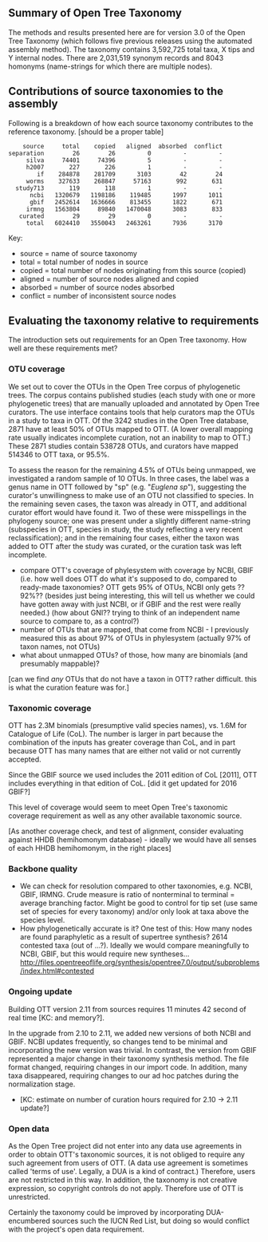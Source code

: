 ## Summary of Open Tree Taxonomy

The methods and results presented here are for version 3.0 of the Open Tree Taxonomy (which follows five previous releases using the automated assembly method). The taxonomy contains 3,592,725 total taxa, X tips and Y internal nodes. There are 2,031,519 synonym records and 8043 homonyms (name-strings for which there are multiple nodes).

## Contributions of source taxonomies to the assembly

Following is a breakdown of how each source taxonomy contributes to
the reference taxonomy.  [should be a proper table]

        source     total    copied   aligned  absorbed  conflict
    separation        26        26         0         -         -
         silva     74401     74396         5         -         -
         h2007       227       226         1         -         -
            if    284878    281709      3103        42        24
         worms    327633    268847     57163       992       631
      study713       119       118         1         -         -
          ncbi   1320679   1198186    119485      1997      1011
          gbif   2452614   1636666    813455      1822       671
         irmng   1563804     89840   1470048      3083       833
       curated        29        29         0         -         -
         total   6024410   3550043   2463261      7936      3170

Key:

* source = name of source taxonomy
* total = total number of nodes in source
* copied = total number of nodes originating from this source (copied)
* aligned = number of source nodes aligned and copied
* absorbed = number of source nodes absorbed
* conflict = number of inconsistent source nodes


## Evaluating the taxonomy relative to requirements

The introduction sets out requirements for an Open Tree taxonomy.
How well are these requirements met?

### OTU coverage

We set out to cover the OTUs in the Open Tree corpus of phylogenetic trees. The
corpus contains published studies (each study with one or more phylogenetic
trees) that are manually uploaded and annotated by Open Tree curators. The use
interface contains tools that help curators map the OTUs in a study to taxa in
OTT. Of the 3242 studies in the Open Tree database, 2871 have at least 50% of
OTUs mapped to OTT.  (A lower overall mapping rate usually indicates incomplete
curation, not an inability to map to OTT.)  These 2871 studies contain 538728
OTUs, and curators have mapped 514346 to OTT taxa, or 95.5%.

To assess the reason for the remaining 4.5% of OTUs being unmapped, we
investigated a random sample of 10 OTUs.  In three cases, the label
was a genus name in OTT followed by "sp" (e.g. "_Euglena sp_"),
suggesting the curator's unwillingness to make use of an OTU not
classified to species.  In the remaining seven cases, the taxon was
already in OTT, and additional curator effort would have found it.
Two of these were misspellings in the phylogeny source; one was
present under a slightly different name-string (subspecies in OTT,
species in study, the study reflecting a very recent
reclassification); and in the remaining four cases, either the taxon
was added to OTT after the study was curated, or the curation task was
left incomplete.

* compare OTT's coverage of phylesystem with coverage by NCBI, GBIF
  (i.e. how well does OTT do what it's supposed to do, compared to
  ready-made taxonomies?  OTT gets 95% of OTUs, NCBI only gets ??92%??
  (besides just being interesting, this will tell us whether we could
   have gotten away with just NCBI, or if GBIF and the rest were really
   needed.)
  (how about GNI?? trying to think of an independent name source
  to compare to, as a control?)
* number of OTUs that are mapped, that come from NCBI - I previously
  measured this as about 97% of OTUs in phylesystem (actually 97%
  of taxon names, not OTUs)
* what about unmapped OTUs?  of those, how many are binomials (and
  presumably mappable)?

[can we find *any* OTUs that do not have a taxon in OTT?
rather difficult.  this is what the curation feature was for.]

### Taxonomic coverage

OTT has 2.3M binomials (presumptive valid species names), vs. 1.6M for
Catalogue of Life (CoL).  The number is larger in part because the
combination of the inputs has greater coverage than CoL, and in part
because OTT has many names that are either not valid or not currently
accepted.

Since the GBIF source we used includes the 2011 edition of CoL [2011],
OTT includes everything in that edition of CoL.  [did it get updated
for 2016 GBIF?]

This level of coverage would seem to meet Open Tree's taxonomic
coverage requirement as well as any other available taxonomic source.

[As another coverage check, and test of alignment, consider evaluating
against HHDB (hemihomonym database) - ideally we would have all senses of
each HHDB hemihomonym, in the right places]

### Backbone quality

* We can check for resolution compared to other taxonomies, e.g. NCBI, GBIF,
  IRMNG.  Crude measure is ratio of
  nonterminal to terminal = average branching factor.  Might be good
  to control for tip set (use same set of species for every taxonomy)
  and/or only look at taxa above the species level.
* How phylogenetically accurate is it?  One test of this: How many
  nodes are found paraphyletic as a result of supertree synthesis?
  2614 contested taxa (out of ...?).  Ideally we would compare
  meaningfully to NCBI, GBIF, but this would require new syntheses...
  http://files.opentreeoflife.org/synthesis/opentree7.0/output/subproblems/index.html#contested

### Ongoing update

Building OTT version 2.11 from sources requires 11 minutes 42 second of real time [KC: and memory?].

In the upgrade from 2.10 to 2.11, we added new versions of both NCBI and GBIF. NCBI updates frequently, so changes tend to be minimal and incorporating the new version was trivial. In contrast, the version from GBIF represented a major change in their taxonomy synthesis method. The file format changed, requiring changes in our import code. In addition, many taxa disappeared, requiring changes to our ad hoc patches during the normalization stage.  

* [KC: estimate on number of curation hours required for 2.10 -> 2.11 update?]

### Open data

As the Open Tree project did not enter into any data use agreements
in order to obtain OTT's
taxonomic sources, it is not obliged to require any such agreement
from users of OTT.  (A data use agreement is sometimes called 'terms
of use'.  Legally, a DUA is a kind of contract.)
Therefore, users are not restricted in this way.
In addition, the taxonomy is not creative expression, so copyright
controls do not apply.  Therefore use of OTT is
unrestricted.

Certainly the taxonomy could be improved by incorporating DUA-encumbered
sources such the IUCN Red List, but doing so would conflict with the
project's open data requirement.
